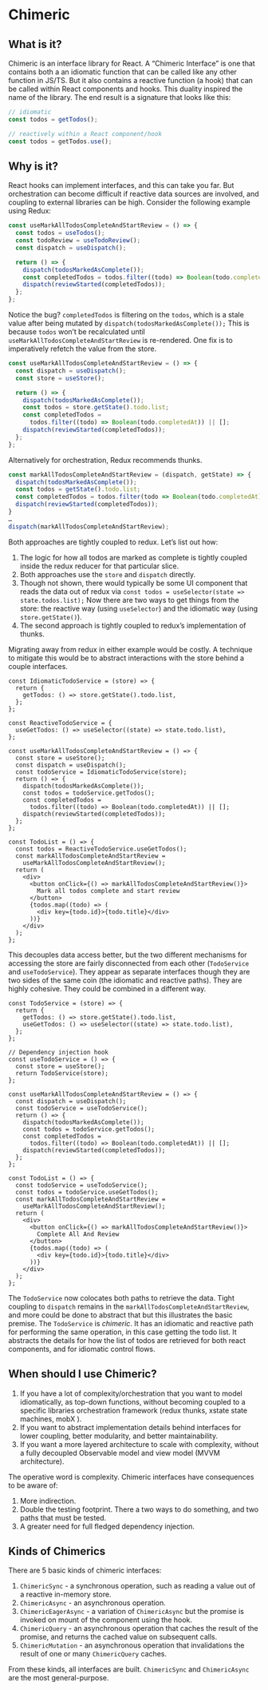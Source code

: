 # Chimeric

## What is it?

Chimeric is an interface library for React. A “Chimeric Interface” is one that contains both a an idiomatic function that can be called like any other function in JS/TS. But it also contains a reactive function (a hook) that can be called within React components and hooks. This duality inspired the name of the library. The end result is a signature that looks like this:

```ts
// idiomatic
const todos = getTodos();

// reactively within a React component/hook
const todos = getTodos.use();
```

## Why is it?

React hooks can implement interfaces, and this can take you far. But orchestration can become difficult if reactive data sources are involved, and coupling to external libraries can be high. Consider the following example using Redux:

```ts
const useMarkAllTodosCompleteAndStartReview = () => {
  const todos = useTodos();
  const todoReview = useTodoReview();
  const dispatch = useDispatch();

  return () => {
    dispatch(todosMarkedAsComplete());
    const completedTodos = todos.filter((todo) => Boolean(todo.completedAt));
    dispatch(reviewStarted(completedTodos));
  };
};
```

Notice the bug? `completedTodos` is filtering on the `todos`, which is a stale value after being mutated by `dispatch(todosMarkedAsComplete());` This is because `todos` won’t be recalculated until `useMarkAllTodosCompleteAndStartReview` is re-rendered. One fix is to imperatively refetch the value from the store.

```ts
const useMarkAllTodosCompleteAndStartReview = () => {
  const dispatch = useDispatch();
  const store = useStore();

  return () => {
    dispatch(todosMarkedAsComplete());
    const todos = store.getState().todo.list;
    const completedTodos =
      todos.filter((todo) => Boolean(todo.completedAt)) || [];
    dispatch(reviewStarted(completedTodos));
  };
};
```

Alternatively for orchestration, Redux recommends thunks.

```ts
const markAllTodosCompleteAndStartReview = (dispatch, getState) => {
  dispatch(todosMarkedAsComplete());
  const todos = getState().todo.list;
  const completedTodos = todos.filter(todo => Boolean(todo.completedAt)) || [];
  dispatch(reviewStarted(completedTodos));
}
…
dispatch(markAllTodosCompleteAndStartReview);
```

Both approaches are tightly coupled to redux. Let’s list out how:

1. The logic for how all todos are marked as complete is tightly coupled inside the redux reducer for that particular slice.
2. Both approaches use the `store` and `dispatch` directly.
3. Though not shown, there would typically be some UI component that reads the data out of redux via `const todos = useSelector(state => state.todos.list);` Now there are two ways to get things from the store: the reactive way (using `useSelector`) and the idiomatic way (using `store.getState()`).
4. The second approach is tightly coupled to redux’s implementation of thunks.

Migrating away from redux in either example would be costly. A technique to mitigate this would be to abstract interactions with the store behind a couple interfaces.

```tsx
const IdiomaticTodoService = (store) => {
  return {
    getTodos: () => store.getState().todo.list,
  };
};

const ReactiveTodoService = {
  useGetTodos: () => useSelector((state) => state.todo.list),
};

const useMarkAllTodosCompleteAndStartReview = () => {
  const store = useStore();
  const dispatch = useDispatch();
  const todoService = IdiomaticTodoService(store);
  return () => {
    dispatch(todosMarkedAsComplete());
    const todos = todoService.getTodos();
    const completedTodos =
      todos.filter((todo) => Boolean(todo.completedAt)) || [];
    dispatch(reviewStarted(completedTodos));
  };
};

const TodoList = () => {
  const todos = ReactiveTodoService.useGetTodos();
  const markAllTodosCompleteAndStartReview =
    useMarkAllTodosCompleteAndStartReview();
  return (
    <div>
      <button onClick={() => markAllTodosCompleteAndStartReview()}>
        Mark all todos complete and start review
      </button>
      {todos.map((todo) => (
        <div key={todo.id}>{todo.title}</div>
      ))}
    </div>
  );
};
```

This decouples data access better, but the two different mechanisms for accessing the store are fairly disconnected from each other (`TodoService` and `useTodoService`). They appear as separate interfaces though they are two sides of the same coin (the idiomatic and reactive paths). They are highly cohesive. They could be combined in a different way.

```tsx
const TodoService = (store) => {
  return {
    getTodos: () => store.getState().todo.list,
    useGetTodos: () => useSelector((state) => state.todo.list),
  };
};

// Dependency injection hook
const useTodoService = () => {
  const store = useStore();
  return TodoService(store);
};

const useMarkAllTodosCompleteAndStartReview = () => {
  const dispatch = useDispatch();
  const todoService = useTodoService();
  return () => {
    dispatch(todosMarkedAsComplete());
    const todos = todoService.getTodos();
    const completedTodos =
      todos.filter((todo) => Boolean(todo.completedAt)) || [];
    dispatch(reviewStarted(completedTodos));
  };
};

const TodoList = () => {
  const todoService = useTodoService();
  const todos = todoService.useGetTodos();
  const markAllTodosCompleteAndStartReview =
    useMarkAllTodosCompleteAndStartReview();
  return (
    <div>
      <button onClick={() => markAllTodosCompleteAndStartReview()}>
        Complete All And Review
      </button>
      {todos.map((todo) => (
        <div key={todo.id}>{todo.title}</div>
      ))}
    </div>
  );
};
```

The `TodoService` now colocates both paths to retrieve the data. Tight coupling to `dispatch` remains in the `markAllTodosCompleteAndStartReview`, and more could be done to abstract that but this illustrates the basic premise. The `TodoService` is _chimeric_. It has an idiomatic and reactive path for performing the same operation, in this case getting the todo list. It abstracts the details for how the list of todos are retrieved for both react components, and for idiomatic control flows.

## When should I use Chimeric?

1. If you have a lot of complexity/orchestration that you want to model idiomatically, as top-down functions, without becoming coupled to a specific libraries orchestration framework (redux thunks, xstate state machines, mobX ).
2. If you want to abstract implementation details behind interfaces for lower coupling, better modularity, and better maintainability.
3. If you want a more layered architecture to scale with complexity, without a fully decoupled Observable model and view model (MVVM architecture).

The operative word is complexity. Chimeric interfaces have consequences to be aware of:

1. More indirection.
2. Double the testing footprint. There a two ways to do something, and two paths that must be tested.
3. A greater need for full fledged dependency injection.

## Kinds of Chimerics

There are 5 basic kinds of chimeric interfaces:

1. `ChimericSync` - a synchronous operation, such as reading a value out of a reactive in-memory store.
2. `ChimericAsync` - an asynchronous operation.
3. `ChimericEagerAsync` - a variation of `ChimericAsync` but the promise is invoked on mount of the component using the hook.
4. `ChimericQuery` - an asynchronous operation that caches the result of the promise, and returns the cached value on subsequent calls.
5. `ChimericMutation` - an asynchronous operation that invalidations the result of one or many `ChimericQuery` caches.

From these kinds, all interfaces are built. `ChimericSync` and `ChimericAsync` are the most general-purpose.
